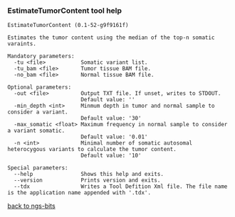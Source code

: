 ### EstimateTumorContent tool help
	EstimateTumorContent (0.1-52-g9f9161f)
	
	Estimates the tumor content using the median of the top-n somatic varaints.
	
	Mandatory parameters:
	  -tu <file>           Somatic variant list.
	  -tu_bam <file>       Tumor tissue BAM file.
	  -no_bam <file>       Normal tissue BAM file.
	
	Optional parameters:
	  -out <file>          Output TXT file. If unset, writes to STDOUT.
	                       Default value: ''
	  -min_depth <int>     Minmum depth in tumor and normal sample to consider a variant.
	                       Default value: '30'
	  -max_somatic <float> Maximum frequency in normal sample to consider a variant somatic.
	                       Default value: '0.01'
	  -n <int>             Minimal number of somatic autosomal heterocygous variants to calculate the tumor content.
	                       Default value: '10'
	
	Special parameters:
	  --help               Shows this help and exits.
	  --version            Prints version and exits.
	  --tdx                Writes a Tool Defition Xml file. The file name is the application name appended with '.tdx'.
	
[back to ngs-bits](https://github.com/marc-sturm/ngs-bits)